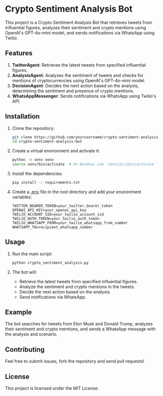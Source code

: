 # Crypto Sentiment Analysis Bot

This project is a Crypto Sentiment Analysis Bot that retrieves tweets from influential figures, analyzes their sentiment and crypto mentions using OpenAI's GPT-4o-mini model, and sends notifications via WhatsApp using Twilio.

## Features

1. **TwitterAgent**: Retrieves the latest tweets from specified influential figures.
2. **AnalysisAgent**: Analyzes the sentiment of tweets and checks for mentions of cryptocurrencies using OpenAI's GPT-4o-mini model.
3. **DecisionAgent**: Decides the next action based on the analysis, determining the sentiment and presence of crypto mentions.
4. **WhatsAppMessenger**: Sends notifications via WhatsApp using Twilio's API.

## Installation

1. Clone the repository:
    ```sh
    git clone https://github.com/yourusername/crypto-sentiment-analysis-bot.git
    cd crypto-sentiment-analysis-bot
    ```

2. Create a virtual environment and activate it:
    ```sh
    python -m venv venv
    source venv/bin/activate  # On Windows use `venv\Scripts\activate`
    ```

3. Install the dependencies:
    ```sh
    pip install -r requirements.txt
    ```

4. Create a [.env](http://_vscodecontentref_/0) file in the root directory and add your environment variables:
    ```env
    TWITTER_BEARER_TOKEN=your_twitter_bearer_token
    OPENAI_API_KEY=your_openai_api_key
    TWILIO_ACCOUNT_SID=your_twilio_account_sid
    TWILIO_AUTH_TOKEN=your_twilio_auth_token
    TWILIO_WHATSAPP_FROM=your_twilio_whatsapp_from_number
    WHATSAPP_TO=recipient_whatsapp_number
    ```

## Usage

1. Run the main script:
    ```sh
    python crypto_sentiment_analysis.py
    ```

2. The bot will:
    - Retrieve the latest tweets from specified influential figures.
    - Analyze the sentiment and crypto mentions in the tweets.
    - Decide the next action based on the analysis.
    - Send notifications via WhatsApp.

## Example

The bot searches for tweets from Elon Musk and Donald Trump, analyzes their sentiment and crypto mentions, and sends a WhatsApp message with the analysis and scenario.

## Contributing

Feel free to submit issues, fork the repository and send pull requests!

## License

This project is licensed under the MIT License.
